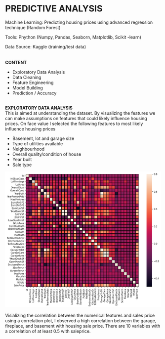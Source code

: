 # PREDICTIVE ANALYSIS
Machine Learning: Predicting housing prices using advanced regression technique (Random Forest)

Tools: Phython (Numpy, Pandas, Seaborn, Matplotlib, Scikit -learn)

Data Source: Kaggle (training/test data) <br />
<br />
<br />
**CONTENT**
- Exploratory Data Analysis
- Data Cleaning
- Feature Engineering
- Model Building
- Prediction / Accuracy<br /><br />

**EXPLORATORY DATA ANALYSIS**<br />
This is aimed at understanding the dataset. By visualizing the features we can make assumptions on features that could likely influence housing prices. On face value I selected the following features to most likely influence housing prices
- Basement, lot and garage size
- Type of utilities available
- Neighbourhood
- Overall quality/condition of house
- Year built
- Sale type<br />

![](Image/Correlation.png)

Visializing the correlation between the numerical features and sales price using a correlation plot, I observed a high correlation between the garage, fireplace, and basement with housing sale price. There are 10 variables with a correlation of at least 0.5 with saleprice.
